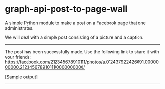 # graph-api-post-to-page-wall
A simple Python module to make a post on a Facebook page that one administrates.

We will deal with a simple post consisting of a picture and a caption.

******************

The post has been successfully made. Use the following link to share it with your friends: https://facebook.com/212345678910111/photos/a.012437922426691.0000000000.212345678910111/0000000000/

[Sample output]

******************

